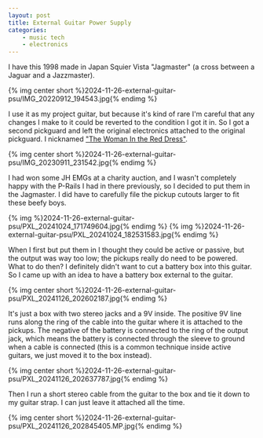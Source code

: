 ```yaml
---
layout: post
title: External Guitar Power Supply
categories:
    - music tech
    - electronics
---
```


I have this 1998 made in Japan Squier Vista "Jagmaster" (a cross between a Jaguar and a Jazzmaster).

{% img center short %}2024-11-26-external-guitar-psu/IMG_20220912_194543.jpg{% endimg %}

I use it as my project guitar, but because it's kind of rare I'm careful that any changes I make to it could be reverted to the condition I got it in. So I got a second pickguard and left the original electronics attached to the original pickguard. I nicknamed ["The Woman In the Red Dress"](https://youtu.be/YgJ5ZEn67tk?si=TASSaiZ3UVKvSnIO).

{% img center short %}2024-11-26-external-guitar-psu/IMG_20230911_231542.jpg{% endimg %}

I had won some JH EMGs at a charity auction, and I wasn't completely happy with the P-Rails I had in there previously, so I decided to put them in the Jagmaster. I did have to carefully file the pickup cutouts larger to fit these beefy boys.

<div style="width: 100%; display: flex;align-items: center;justify-content: space-around;">
{% img %}2024-11-26-external-guitar-psu/PXL_20241024_171749604.jpg{% endimg %}
{% img %}2024-11-26-external-guitar-psu/PXL_20241024_182531583.jpg{% endimg %}
</div>

When I first but put them in I thought they could be active or passive, but the output was way too low; the pickups really do need to be powered. What to do then? I definitely didn't want to cut a battery box into this guitar. So I came up with an idea to have a battery box external to the guitar.

{% img center short %}2024-11-26-external-guitar-psu/PXL_20241126_202602187.jpg{% endimg %}

It's just a box with two stereo jacks and a 9V inside. The positive 9V line runs along the ring of the cable into the guitar where it is attached to the pickups. The negative of the battery is connected to the ring of the output jack, which means the battery is connected through the sleeve to ground when a cable is connected (this is a common technique inside active guitars, we just moved it to the box instead).

{% img center short %}2024-11-26-external-guitar-psu/PXL_20241126_202637787.jpg{% endimg %}

Then I run a short stereo cable from the guitar to the box and tie it down to my guitar strap. I can just leave it attached all the time.

{% img center short %}2024-11-26-external-guitar-psu/PXL_20241126_202845405.MP.jpg{% endimg %}